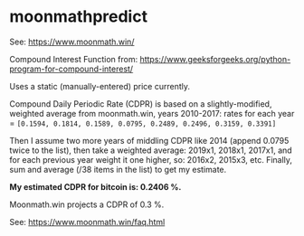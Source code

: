 # moonmathpredict

See: https://www.moonmath.win/

Compound Interest Function from: https://www.geeksforgeeks.org/python-program-for-compound-interest/

Uses a static (manually-entered) price currently.

Compound Daily Periodic Rate (CDPR) is based on a slightly-modified, weighted average from moonmath.win, years 2010-2017:
rates for each year = `[0.1594, 0.1814, 0.1589, 0.0795, 0.2489, 0.2496, 0.3159, 0.3391]`

Then I assume two more years of middling CDPR like 2014 (append 0.0795 twice to the list), then take a weighted average: 2019x1, 2018x1, 2017x1, and for each previous year weight it one higher, so: 2016x2, 2015x3, etc. Finally, sum and average (/38 items in the list) to get my estimate.

**My estimated CDPR for bitcoin is: 0.2406 %.**

Moonmath.win projects a CDPR of 0.3 %.

See: https://www.moonmath.win/faq.html
